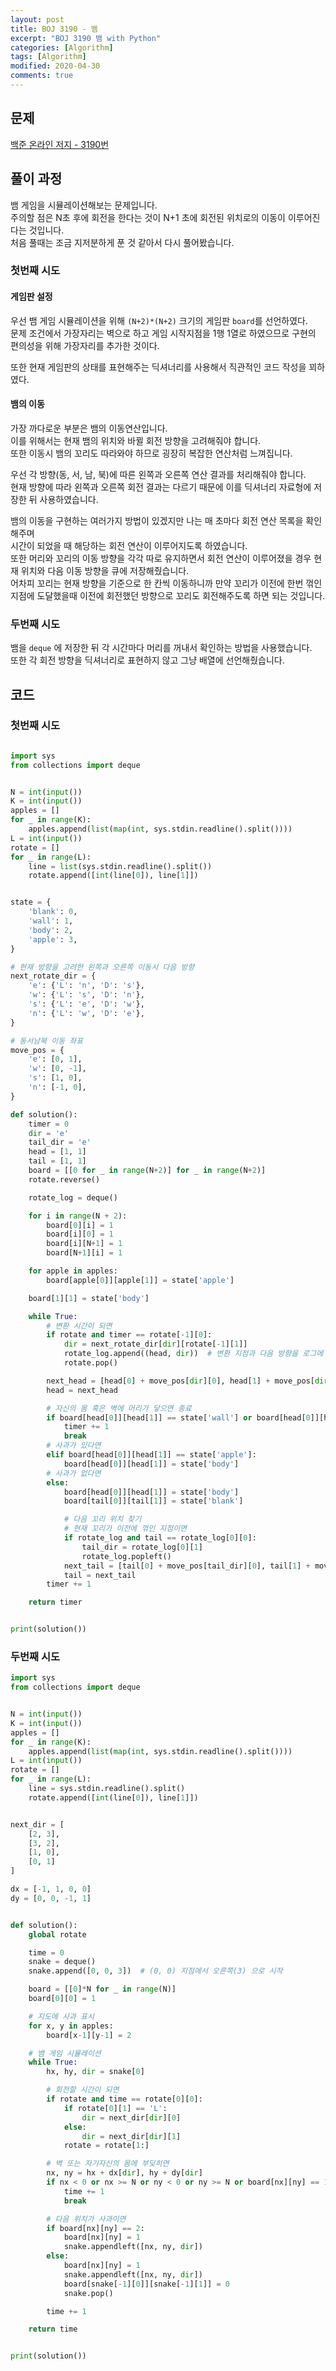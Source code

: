 ```yaml
---
layout: post
title: BOJ 3190 - 뱀
excerpt: "BOJ 3190 뱀 with Python"
categories: [Algorithm]
tags: [Algorithm]
modified: 2020-04-30
comments: true
---
```


## 문제
[백준 온라인 저지 - 3190번](https://www.acmicpc.net/problem/3190)


## 풀이 과정
뱀 게임을 시뮬레이션해보는 문제입니다. <br>
주의할 점은 N초 후에 회전을 한다는 것이 N+1 초에 회전된 위치로의 이동이 이루어진다는 것입니다. <br>
처음 풀때는 조금 지저분하게 푼 것 같아서 다시 풀어봤습니다. <br>

### 첫번째 시도
#### 게임판 설정
우선 뱀 게임 시뮬레이션을 위해 `(N+2)*(N+2)` 크기의 게임판 `board`를 선언하였다. <br>
문제 조건에서 가장자리는 벽으로 하고 게임 시작지점을 1행 1열로 하였으므로 구현의 편의성을 위해 가장자리를 추가한 것이다. <br>

또한 현재 게임판의 상태를 표현해주는 딕셔너리를 사용해서 직관적인 코드 작성을 꾀하였다.

#### 뱀의 이동
가장 까다로운 부분은 뱀의 이동연산입니다. <br>
이를 위해서는 현재 뱀의 위치와 바뀔 회전 방향을 고려해줘야 합니다. <br>
또한 이동시 뱀의 꼬리도 따라와야 하므로 굉장히 복잡한 연산처럼 느껴집니다. <br>

우선 각 방향(동, 서, 남, 북)에 따른 왼쪽과 오른쪽 연산 결과를 처리해줘야 합니다. <br>
현재 방향에 따라 왼쪽과 오른쪽 회전 결과는 다르기 때문에 이를 딕셔너리 자료형에 저장한 뒤 사용하였습니다. <br>

뱀의 이동을 구현하는 여러가지 방법이 있겠지만 나는 매 초마다 회전 연산 목록을 확인해주며 <br>
시간이 되었을 때 해당하는 회전 연산이 이루어지도록 하였습니다. <br>
또한 머리와 꼬리의 이동 방향을 각각 따로 유지하면서 회전 연산이 이루어졌을 경우 현재 위치와 다음 이동 방향을 큐에 저장해줬습니다. <br>
어차피 꼬리는 현재 방향을 기준으로 한 칸씩 이동하니까 만약 꼬리가 이전에 한번 꺾인 지점에 도달했을때 이전에 회전했던 방향으로 꼬리도 회전해주도록 하면 되는 것입니다.

### 두번째 시도
뱀을 `deque` 에 저장한 뒤 각 시간마다 머리를 꺼내서 확인하는 방법을 사용했습니다. <br>
또한 각 회전 방향을 딕셔너리로 표현하지 않고 그냥 배열에 선언해줬습니다. <br>

## 코드

### 첫번째 시도
~~~ python

import sys
from collections import deque


N = int(input())
K = int(input())
apples = []
for _ in range(K):
    apples.append(list(map(int, sys.stdin.readline().split())))
L = int(input())
rotate = []
for _ in range(L):
    line = list(sys.stdin.readline().split())
    rotate.append([int(line[0]), line[1]])


state = {
    'blank': 0,
    'wall': 1,
    'body': 2,
    'apple': 3,
}

# 현재 방향을 고려한 왼쪽과 오른쪽 이동시 다음 방향
next_rotate_dir = {
    'e': {'L': 'n', 'D': 's'},
    'w': {'L': 's', 'D': 'n'},
    's': {'L': 'e', 'D': 'w'},
    'n': {'L': 'w', 'D': 'e'},
}

# 동서남북 이동 좌표
move_pos = {
    'e': [0, 1],
    'w': [0, -1],
    's': [1, 0],
    'n': [-1, 0],
}

def solution():
    timer = 0
    dir = 'e'
    tail_dir = 'e'
    head = [1, 1]
    tail = [1, 1]
    board = [[0 for _ in range(N+2)] for _ in range(N+2)]
    rotate.reverse()

    rotate_log = deque()

    for i in range(N + 2):
        board[0][i] = 1
        board[i][0] = 1
        board[i][N+1] = 1
        board[N+1][i] = 1

    for apple in apples:
        board[apple[0]][apple[1]] = state['apple']

    board[1][1] = state['body']

    while True:
        # 변환 시간이 되면
        if rotate and timer == rotate[-1][0]:
            dir = next_rotate_dir[dir][rotate[-1][1]]
            rotate_log.append((head, dir))  # 변환 지점과 다음 방향을 로그에 저장
            rotate.pop()

        next_head = [head[0] + move_pos[dir][0], head[1] + move_pos[dir][1]]
        head = next_head

        # 자신의 몸 혹은 벽에 머리가 닿으면 종료
        if board[head[0]][head[1]] == state['wall'] or board[head[0]][head[1]] == state['body']:
            timer += 1
            break
        # 사과가 있다면
        elif board[head[0]][head[1]] == state['apple']:
            board[head[0]][head[1]] = state['body']
        # 사과가 없다면
        else:
            board[head[0]][head[1]] = state['body']
            board[tail[0]][tail[1]] = state['blank']

            # 다음 꼬리 위치 찾기
            # 현재 꼬리가 이전에 꺾인 지점이면
            if rotate_log and tail == rotate_log[0][0]:
                tail_dir = rotate_log[0][1]
                rotate_log.popleft()
            next_tail = [tail[0] + move_pos[tail_dir][0], tail[1] + move_pos[tail_dir][1]]
            tail = next_tail
        timer += 1

    return timer


print(solution())

~~~

### 두번째 시도
~~~ python
import sys
from collections import deque


N = int(input())
K = int(input())
apples = []
for _ in range(K):
    apples.append(list(map(int, sys.stdin.readline().split())))
L = int(input())
rotate = []
for _ in range(L):
    line = sys.stdin.readline().split()
    rotate.append([int(line[0]), line[1]])


next_dir = [
    [2, 3],
    [3, 2],
    [1, 0],
    [0, 1]
]

dx = [-1, 1, 0, 0]
dy = [0, 0, -1, 1]


def solution():
    global rotate

    time = 0
    snake = deque()
    snake.append([0, 0, 3])  # (0, 0) 지점에서 오른쪽(3) 으로 시작

    board = [[0]*N for _ in range(N)]
    board[0][0] = 1

    # 지도에 사과 표시
    for x, y in apples:
        board[x-1][y-1] = 2

    # 뱀 게임 시뮬레이션
    while True:
        hx, hy, dir = snake[0]

        # 회전할 시간이 되면
        if rotate and time == rotate[0][0]:
            if rotate[0][1] == 'L':
                dir = next_dir[dir][0]
            else:
                dir = next_dir[dir][1]
            rotate = rotate[1:]

        # 벽 또는 자기자신의 몸에 부딪히면
        nx, ny = hx + dx[dir], hy + dy[dir]
        if nx < 0 or nx >= N or ny < 0 or ny >= N or board[nx][ny] == 1:
            time += 1
            break

        # 다음 위치가 사과이면
        if board[nx][ny] == 2:
            board[nx][ny] = 1
            snake.appendleft([nx, ny, dir])
        else:
            board[nx][ny] = 1
            snake.appendleft([nx, ny, dir])
            board[snake[-1][0]][snake[-1][1]] = 0
            snake.pop()

        time += 1

    return time


print(solution())

~~~